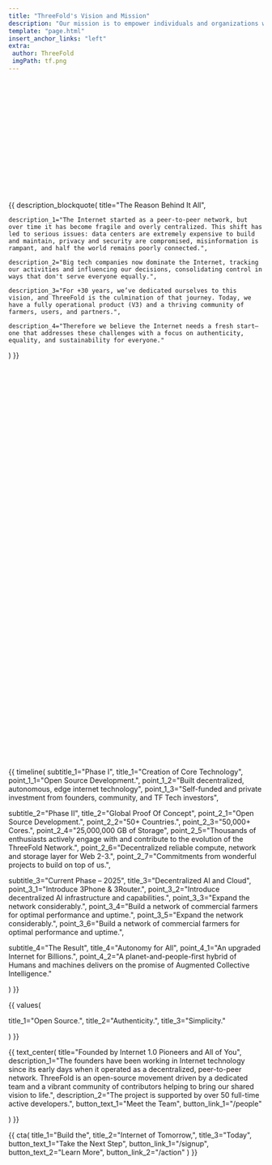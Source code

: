 ```yaml
---
title: "ThreeFold's Vision and Mission"
description: "Our mission is to empower individuals and organizations with secure, private, and autonomous access to computing resources, ensuring fair cloud access for everyone." # quotation marks to allow colons where used
template: "page.html"
insert_anchor_links: "left"
extra:
 author: ThreeFold
 imgPath: tf.png
---
```


<!-- section 1 (header) -->

 <div class="px-4 mt-12 lg:py-24 py-12 lg:px-8">
 <div class="mx-auto max-w-5xl text-center fade-in">

# The Internet Needs an Upgrade

The Internet brings the world together, yet much of it is now concentrated in the hands of a few powerful corporations. This wasn't its original intent. The Internet was envisioned as a decentralized, open space. A tool for freedom, collaboration, and equal access for all.

<br>

**ThreeFold has invented a new Data, Network, and Cloud system as an engine for the new Internet.**

 </div>
 </div>
 



<!-- section 2 -->

{{ description_blockquote(
    title="The Reason Behind It All",

    description_1="The Internet started as a peer-to-peer network, but over time it has become fragile and overly centralized. This shift has led to serious issues: data centers are extremely expensive to build and maintain, privacy and security are compromised, misinformation is rampant, and half the world remains poorly connected.",

    description_2="Big tech companies now dominate the Internet, tracking our activities and influencing our decisions, consolidating control in ways that don't serve everyone equally.",

    description_3="For +30 years, we’ve dedicated ourselves to this vision, and ThreeFold is the culmination of that journey. Today, we have a fully operational product (V3) and a thriving community of farmers, users, and partners.",

    description_4="Therefore we believe the Internet needs a fresh start—one that addresses these challenges with a focus on authenticity, equality, and sustainability for everyone."

    
) }}



<!-- section 3 (AI) -->

 <div class="px-4 mt-12 lg:py-24 py-12 lg:px-8">
 <div class="mx-auto max-w-4xl text-center fade-in">

## AI needs to be decentralized

We are at the dawn of AI, a transformative force that will redefine how we live, work, and interact with technology. AI presents an incredible opportunity for humanity, however, as AI systems become more powerful, their control sits in the hands of a few corporations, raising serious concerns around privacy, bias, accessibility, and so on.

<br>

Further, centralized cloud providers are bottlenecks, as AI compute demand is outpacing supply and training AI models is too expensive.

<br>

We must not repeat mistakes of the past. Without decentralization, AI will remain controlled by a few corporations—limiting accessibility, innovation, and independence. To ensure AI benefits everyone, we must advocate for decentralized, open-source AI models that are transparent, ethical, and community-driven. And this can only happen on an infrastructure like ThreeFold.

 </div>
 </div>



 <!-- section 4 (web4) -->

 <div class="px-4 lg:px-8 lg:py-24 py-12">
 <div class="mx-auto max-w-7xl fade-in">

## The Vision for a New Internet

<div class="max-w-3xl">

Unlike traditional internet infrastructure, which relies on centralized data centers and corporate control, ThreeFold is built on a global mesh of independent cloud providers—individuals and organizations who contribute data, cloud and network power directly to the ecosytem.

<br>

This makes ThreeFold uniquely decentralized at the physical layer, eliminating single points of failure and gatekeepers. It’s a truly neutral and scalable foundation that puts privacy, resilience, and digital sovereignty at the core of the internet.

 </div>
 </div>
 </div>



<!-- section 5 (timeline) -->

 <div class="px-4 mt-12 lg:py-24 py-12 lg:px-8">
 <div class="mx-auto max-w-3xl text-center fade-in">

## ThreeFold’s Journey

Over the past decades, we’ve tackled complex challenges in areas such as data storage, secure overlay networking, and autonomous cloud security. With significant experience in Internet and Cloud and a strong vision for the future, these pivotal milestones have shaped our growth and drive us towards a better digital future.

 </div>

 {{ timeline(
  subtitle_1="Phase I",
  title_1="Creation of Core Technology",
  point_1_1="Open Source Development.",
  point_1_2="Built decentralized, autonomous, edge internet technology",
  point_1_3="Self-funded and private investment from founders, community, and TF Tech investors",

  subtitle_2="Phase II",
  title_2="Global Proof Of Concept",
  point_2_1="Open Source Development.",
  point_2_2="50+ Countries.",
  point_2_3="50,000+ Cores.",
  point_2_4="25,000,000 GB of Storage",
  point_2_5="Thousands of enthusiasts actively engage with and contribute to the evolution of the ThreeFold Network.",
  point_2_6="Decentralized reliable compute, network and storage layer for Web 2-3.",
  point_2_7="Commitments from wonderful projects to build on top of us.",

  subtitle_3="Current Phase – 2025",
  title_3="Decentralized AI and Cloud",
  point_3_1="Introduce 3Phone & 3Router.",
  point_3_2="Introduce decentralized AI infrastructure and capabilities.",
  point_3_3="Expand the network considerably.",
  point_3_4="Build a network of commercial farmers for optimal performance and uptime.",
  point_3_5="Expand the network considerably.",
  point_3_6="Build a network of commercial farmers for optimal performance and uptime.",

  subtitle_4="The Result",
  title_4="Autonomy for All",
  point_4_1="An upgraded Internet for Billions.",
  point_4_2="A planet-and-people-first hybrid of Humans and machines delivers on the promise of Augmented Collective Intelligence."

 ) }}

 </div>



<!-- section 6 (Values) -->

{{ values(

  title_1="Open Source.",
  title_2="Authenticity.",
  title_3="Simplicity."

) }}



<!-- section 7 (Team) -->

<div class="lg:py-24 py-12 text-center">

{{ text_center(
    title="Founded by Internet 1.0 Pioneers and All of You",
    description_1="The founders have been working in Internet technology since its early days when it operated as a decentralized, peer-to-peer network. ThreeFold is an open-source movement driven by a dedicated team and a vibrant community of contributors helping to bring our shared vision to life.",
    description_2="The project is supported by over 50 full-time active developers.",
    button_text_1="Meet the Team",
    button_link_1="/people"

) }}

</div>
</div>





<!-- section 8 Cta -->

{{ cta(
    title_1="Build the",
    title_2="Internet of Tomorrow,",
    title_3="Today",  
    button_text_1="Take the Next Step",
    button_link_1="/signup",
    button_text_2="Learn More",
    button_link_2="/action"
) }}


  <style>
    /* Define the fade-in animation */
    @keyframes fadeIn {
      0% {
        opacity: 0;
      }
      100% {
        opacity: 1;
      }
    }
  
    /* Apply the fade-in animation to elements with the 'fade-in' class */
    .fade-in {
      animation: fadeIn 4s ease-in-out forwards; /* Adjust the duration (2s) to make it slower or faster */
    }
  
    /* Optional: Delay the animation for a more staggered effect */
    h1, h2 {
      animation-delay: 0.5s; /* Delay for header */
    }
  
    p {
      animation-delay: 1s; /* Delay for paragraphs */
    }
  </style>






